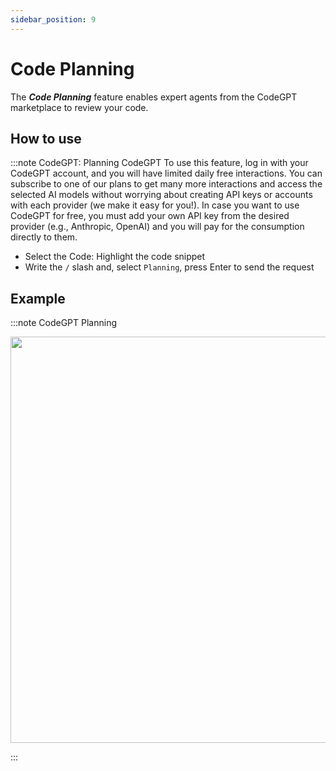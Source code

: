 ```yaml
---
sidebar_position: 9
---
```


# Code Planning

The ***Code Planning*** feature enables expert agents from the CodeGPT marketplace to review your code.

## How to use

:::note CodeGPT: Planning CodeGPT
To use this feature, log in with your CodeGPT account, and you will have limited daily free interactions. You can subscribe to one of our plans to get many more interactions and access the selected AI models without worrying about creating API keys or accounts with each provider (we make it easy for you!). In case you want to use CodeGPT for free, you must add your own API key from the desired provider (e.g., Anthropic, OpenAI) and you will pay for the consumption directly to them.

- Select the Code: Highlight the code snippet
- Write the `/` slash and, select `Planning`, press Enter to send the request

## Example

:::note CodeGPT Planning
<p align="center">
  <img width="900" height="650" src="https://github.com/user-attachments/assets/97b9f513-02e5-4a37-8d42-b2f86fbeb8cc" />

</p>
:::

